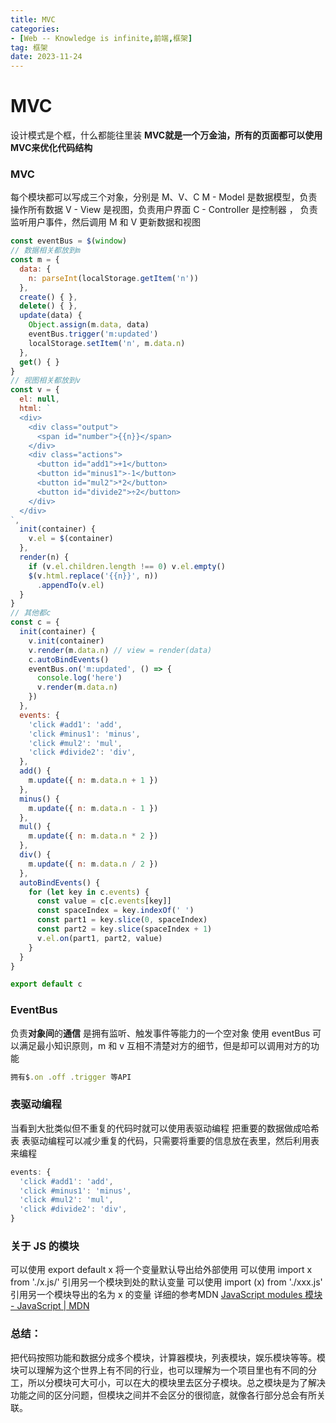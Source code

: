 ```yaml
---
title: MVC
categories: 
- [Web -- Knowledge is infinite,前端,框架]
tag: 框架
date: 2023-11-24
---
```

# MVC
设计模式是个框，什么都能往里装
**MVC就是一个万金油，所有的页面都可以使用MVC来优化代码结构**
### MVC
每个模块都可以写成三个对象，分别是 M、V、C
M - Model 是数据模型，负责操作所有数据
V - View 是视图，负责用户界面
C - Controller 是控制器 ， 负责监听用户事件，然后调用 M 和 V 更新数据和视图
```javascript
const eventBus = $(window)
// 数据相关都放到m
const m = {
  data: {
    n: parseInt(localStorage.getItem('n'))
  },
  create() { },
  delete() { },
  update(data) {
    Object.assign(m.data, data)
    eventBus.trigger('m:updated')
    localStorage.setItem('n', m.data.n)
  },
  get() { }
}
// 视图相关都放到v
const v = {
  el: null,
  html: `
  <div>
    <div class="output">
      <span id="number">{{n}}</span>
    </div>
    <div class="actions">
      <button id="add1">+1</button>
      <button id="minus1">-1</button>
      <button id="mul2">*2</button>
      <button id="divide2">÷2</button>
    </div>
  </div>
`,
  init(container) {
    v.el = $(container)
  },
  render(n) {
    if (v.el.children.length !== 0) v.el.empty()
    $(v.html.replace('{{n}}', n))
      .appendTo(v.el)
  }
}
// 其他都c
const c = {
  init(container) {
    v.init(container)
    v.render(m.data.n) // view = render(data)
    c.autoBindEvents()
    eventBus.on('m:updated', () => {
      console.log('here')
      v.render(m.data.n)
    })
  },
  events: {
    'click #add1': 'add',
    'click #minus1': 'minus',
    'click #mul2': 'mul',
    'click #divide2': 'div',
  },
  add() {
    m.update({ n: m.data.n + 1 })
  },
  minus() {
    m.update({ n: m.data.n - 1 })
  },
  mul() {
    m.update({ n: m.data.n * 2 })
  },
  div() {
    m.update({ n: m.data.n / 2 })
  },
  autoBindEvents() {
    for (let key in c.events) {
      const value = c[c.events[key]]
      const spaceIndex = key.indexOf(' ')
      const part1 = key.slice(0, spaceIndex)
      const part2 = key.slice(spaceIndex + 1)
      v.el.on(part1, part2, value)
    }
  }
}

export default c
```
### EventBus
负责**对象间**的**通信**
是拥有监听、触发事件等能力的一个空对象
使用 eventBus 可以满足最小知识原则，m 和 v 互相不清楚对方的细节，但是却可以调用对方的功能
```javascript
拥有$.on .off .trigger 等API
```
### 表驱动编程
当看到大批类似但不重复的代码时就可以使用表驱动编程
把重要的数据做成哈希表
表驱动编程可以减少重复的代码，只需要将重要的信息放在表里，然后利用表来编程
```javascript
events: {
  'click #add1': 'add',
  'click #minus1': 'minus',
  'click #mul2': 'mul',
  'click #divide2': 'div',
}
```
### 关于 JS 的模块
可以使用 export default x 将一个变量默认导出给外部使用
可以使用 import x from './x.js/' 引用另一个模块到处的默认变量
可以使用 import (x) from './xxx.js' 引用另一个模块导出的名为 x 的变量
详细的参考MDN
[JavaScript modules 模块 - JavaScript | MDN](https://developer.mozilla.org/zh-CN/docs/Web/JavaScript/Guide/Modules)
### 总结：
把代码按照功能和数据分成多个模块，计算器模块，列表模块，娱乐模块等等。模块可以理解为这个世界上有不同的行业，也可以理解为一个项目里也有不同的分工，所以分模块可大可小，可以在大的模块里去区分子模块。总之模块是为了解决功能之间的区分问题，但模块之间并不会区分的很彻底，就像各行部分总会有所关联。
#### 


